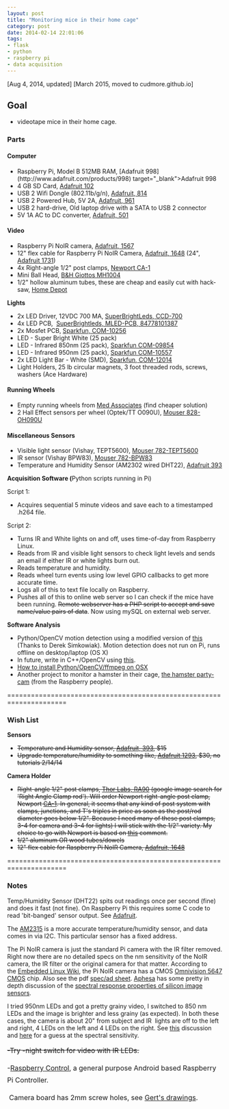 ```yaml
---
layout: post
title: "Monitoring mice in their home cage"
category: post
date: 2014-02-14 22:01:06
tags:
- flask
- python
- raspberry pi
- data acquisition
---
```


[Aug 4, 2014, updated]
[March 2015, moved to cudmore.github.io]

## Goal
- videotape mice in their home cage.

### Parts

#### Computer
<UL>
<LI>Raspberry Pi, Model B 512MB RAM, [Adafruit 998](http://www.adafruit.com/products/998) target="_blank">Adafruit 998</a></li>
	<li>4 GB SD Card, <a href="http://www.adafruit.com/products/102" target="_blank">Adafruit 102</a></li>
	<li>USB 2 Wifi Dongle (802.11b/g/n), <a href="http://www.adafruit.com/products/814" target="_blank">Adafruit, 814</a></li>
	<li>USB 2 Powered Hub, 5V 2A, <a href="http://www.adafruit.com/products/961" target="_blank">Adafruit, 961</a></li>
	<li>USB 2 hard-drive, Old laptop drive with a SATA to USB 2 connector</li>
	<li>5V 1A AC to DC converter, <a href="http://www.adafruit.com/products/501" target="_blank">Adafruit, 501</a></li>
</ul>

<h4>Video</h4>
<ul>
	<li>Raspberry Pi NoIR camera, <a href="http://www.adafruit.com/products/1567" target="_blank">Adafruit, 1567</a></li>
	<li>12" flex cable for Raspberry Pi NoIR Camera, <a href="http://www.adafruit.com/products/1648" target="_blank">Adafruit, 1648</a> (24", <a href="https://www.adafruit.com/products/1731" target="_blank">Adafruit 1731</a>)</li>
	<li>4x Right-angle 1/2" post clamps, <a href="http://search.newport.com/?q=*&amp;x2=sku&amp;q2=CA-1" target="_blank">Newport CA-1</a></li>
	<li>Mini Ball Head, <a href="http://www.bhphotovideo.com/c/product/221096-REG/Giottos_MH1004_320_MH_1004_Mini_Ball.html" target="_blank">B&amp;H Giottos MH1004</a></li>
	<li>1/2" hollow aluminum tubes, these are cheap and easily cut with hack-saw, <a href="http://www.homedepot.com/p/Allied-Tube-Conduit-1-2-in-x-10-ft-Electric-Metallic-Tube-Conduit-101543/100400405" target="_blank">Home Depot</a></li>
</ul>

<strong>Lights</strong>
<ul>
	<li>2x LED Driver, 12VDC 700 MA, <a href="https://www.superbrightleds.com/moreinfo/led-drivers/700ma-constant-current-led-driver/1323/3045/" target="_blank">SuperBrightLeds, CCD-700</a></li>
	<li>4x LED PCB,  <a href="http://www.superbrightleds.com/moreinfo/bare-circuit-boards/universal-4-led-miniature-wedge-base-pcb-mled-pcb/403/1387/" target="_blank">SuperBrightleds, MLED-PCB, 84778101387</a></li>
	<li>2x Mosfet PCB, <a href="https://www.sparkfun.com/products/10256" target="_blank">Sparkfun, COM-10256</a></li>
	<li>LED - Super Bright White (25 pack)</li>
	<li>LED - Infrared 850nm (25 pack), <a href="https://www.sparkfun.com/products/9854" target="_blank">Sparkfun COM-09854</a></li>
	<li>LED - Infrared 950nm (25 pack), <a href="https://www.sparkfun.com/products/10557" target="_blank">Sparkfun COM-10557</a></li>
	<li>2x LED Light Bar - White (SMD), <a href="https://www.sparkfun.com/products/12014" target="_blank">Sparkfun, COM-12014</a></li>
	<li>Light Holders,<b> </b>25 lb circular magnets, 3 foot threaded rods, screws, washers (Ace Hardware)</li>
</ul>

<h4>Running Wheels</h4>
<ul>
	<li>Empty running wheels from <a href="http://www.med-associates.com/product/low-profile-wireless-running-wheel-for-mouse/" target="_blank">Med Associates</a> (find cheaper solution)</li>
	<li>2 Hall Effect sensors per wheel (Optek/TT O090U), <a href="http://www.mouser.com/ProductDetail/Optek-TT-electronics/OH090U/?qs=MYMjFsmMg9Zxhz344sS0jg==" target="_blank">Mouser 828-OH090U</a></li>
</ul>

<h4>Miscellaneous Sensors</h4>
<ul>
	<li>Visible light sensor (Vishay, TEPT5600), <a href="http://www.mouser.com/ProductDetail/Vishay/TEPT5600/?qs=%2fha2pyFadujUHPassviAP51fh4B6FFdxq%2fQn0JoB63RFxPBe7%2ffCXA%3d%3d" target="_blank">Mouser 782-TEPT5600</a></li>
	<li>IR sensor (Vishay BPW83), <a href="http://www.mouser.com/ProductDetail/Vishay/BPW83/?qs=%2fha2pyFaduiEcAuMy5rpt15ObB2haiIvhq3aASHM7R0%3d" target="_blank">Mouser 782-BPW83</a></li>
	<li>Temperature and Humidity Sensor (AM2302 wired DHT22), <a href="http://www.adafruit.com/products/393" target="_blank">Adafruit 393</a></li>
</ul>

<strong>Acquisition Software (</strong>Python scripts running in Pi)

Script 1:
<ul>
	<li>Acquires sequential 5 minute videos and save each to a timestamped .h264 file.</li>
</ul>

Script 2:
<ul>
	<li>Turns IR and White lights on and off, uses time-of-day from Raspberry Linux.</li>
	<li>Reads from IR and visible light sensors to check light levels and sends an email if either IR or white lights burn out.</li>
	<li>Reads temperature and humidity.</li>
	<li>Reads wheel turn events using low level GPIO callbacks to get more accurate time.</li>
	<li>Logs all of this to text file locally on Raspberry.</li>
	<li>Pushes all of this to online web server so I can check if the mice have been running. <del>Remote webserver has a PHP script to accept and save name/value pairs of data</del>. Now using mySQL on external web server.</li>
</ul>

<strong>Software Analysis</strong>
<ul>
	<li>Python/OpenCV motion detection using a modified version of <a href="http://derek.simkowiak.net/motion-tracking-with-python/" target="_blank">this</a> (Thanks to Derek Simkowiak). Motion detection does not run on Pi, runs offline on desktop/laptop (OS X)</li>
	<li>In future, write in C++/OpenCV using <a href="http://sundararajana.blogspot.com/2007/05/motion-detection-using-opencv.html" target="_blank">this</a>.</li>
	<li><a title="Setting up Python, OpenCV and ffmpeg in OSX" href="http://www.robertcudmore.org/blog/?p=183" target="_blank">How to install Python/OpenCV/ffmpeg on OSX</a></li>
	<li>Another project to monitor a hamster in their cage, <a href="http://www.raspberrypi.org/learning/hamster-party-cam/">the hamster party-cam</a> (from the Raspberry people).</li>
</ul>

=====================================================================
<h3>Wish List</h3>
<strong>Sensors</strong>
<ul>
	<li><del>Temperature and Humidity sensor, <a href="http://www.adafruit.com/products/393" target="_blank">Adafruit, 393</a>, $15</del></li>
	<li><del>Upgrade temperature/humidity to something like, <a href="http://www.adafruit.com/products/1293" target="_blank">Adafruit 1293</a>, $30, no tutorials 2/14/14</del></li>
</ul>
<strong>Camera Holder</strong>
<ul>
	<li><del>Right-angle 1/2" post clamps, <a href="http://www.thorlabs.com/thorProduct.cfm?partNumber=RA90" target="_blank">Thor Labs, RA90</a> (google image search for 'Right Angle Clamp rod'). Will order Newport right-angle post clamp, Newport <a href="http://search.newport.com/?q=*&amp;x2=sku&amp;q2=CA-1" target="_blank">CA-1</a>. In general, it seems that any kind of post system with clamps, junctions, and T's triples in price as soon as the post/rod diameter goes below 1/2". Because I need many of these post clamps, 3-4 for camera and 3-4 for lights) I will stick with the 1/2" variety. My choice to go with Newport is based on <a href="http://mousevr.blogspot.com/2011_09_01_archive.html" target="_blank">this</a> comment.</del></li>
	<li><del>1/2" aluminum OR wood tubes/dowels</del></li>
	<li><del>12" flex cable for Raspberry Pi NoIR Camera, <a href="http://www.adafruit.com/products/1648" target="_blank">Adafruit, 1648</a></del></li>
</ul>
=====================================================================
<h3>Notes</h3>
Temp/Humidity Sensor (DHT22) spits out readings once per second (fine) and does it fast (not fine). On Raspberry Pi this requires some C code to read 'bit-banged' sensor output. See <a href="http://learn.adafruit.com/dht-humidity-sensing-on-raspberry-pi-with-gdocs-logging" target="_blank">Adafruit</a>.

The <a href="http://www.adafruit.com/products/1293" target="_blank">AM2315</a> is a more accurate temperature/humidity sensor, and data comes in via I2C. This particular sensor has a fixed address.

The Pi NoIR camera is just the standard Pi camera with the IR filter removed. Right now there are no detailed specs on the nm sensitivity of the NoIR camera, the IR filter or the original camera for that matter. According to the <a href="http://elinux.org/Rpi_Camera_Module" target="_blank">Embedded Linux Wiki</a>, the Pi NoIR camera has a CMOS <a href="http://www.ovt.com/products/sensor.php?id=66" target="_blank">Omnivision 5647 CMOS</a> chip. Also see the pdf <a href="http://www.ovt.com/download_document.php?type=sensor&amp;sensorid=66" target="_blank">spec/ad sheet</a>. <a href="http://www.aphesa.com" target="_blank">Aphesa</a> has some pretty in depth discussion of the <a href="http://www.google.com/url?sa=t&amp;rct=j&amp;q=&amp;esrc=s&amp;source=web&amp;cd=3&amp;ved=0CDoQFjAC&amp;url=http%3A%2F%2Fwww.aphesa.com%2Fdownloads%2Fdownload2.php%3Fid%3D1&amp;ei=6DX-UryPKMXb0wGq4YHgBg&amp;usg=AFQjCNG9S8Vix59mZKa5fYeZ-mvSw0ZaOQ&amp;sig2=eRzJXiMlOerKKYQ4RmtkKA&amp;bvm=bv.61190604,d.dmQ" target="_blank">spectral response properties of silicon image sensors</a>.

I tried 950nm LEDs and got a pretty grainy video, I switched to 850 nm LEDs and the image is brighter and less grainy (as expected). In both these cases, the camera is about 20" from subject and IR  lights are off to the left and right, 4 LEDs on the left and 4 LEDs on the right. See <a href="http://www.raspberrypi.org/forum/viewtopic.php?f=43&amp;t=60103" target="_blank">this</a> discussion and <a href="http://www.raspberrypi.org/phpBB3/viewtopic.php?f=43&amp;t=48787" target="_blank">here</a> for a guess at the spectral sensitivity.

<del><span style="font-size: 1rem; line-height: 1.714285714;">-Try -night switch for video with IR LEDs.</span></del>

<span style="line-height: 1.714285714; font-size: 1rem;">-</span><a style="line-height: 1.714285714; font-size: 1rem;" href="http://www.lukasz-skalski.com/category/software/" target="_blank">Raspberry Control</a><span style="line-height: 1.714285714; font-size: 1rem;">, a general purpose Android based Raspberry Pi Controller.</span>

<span style="line-height: 1.714285714; font-size: 1rem;"> Camera board has 2mm screw holes, see </span><a style="line-height: 1.714285714; font-size: 1rem;" href="http://www.scribd.com/doc/142718448/Raspberry-Pi-Camera-Mechanical-Data" target="_blank">Gert's drawings</a><span style="line-height: 1.714285714; font-size: 1rem;">.</span>

&nbsp;

&nbsp;
